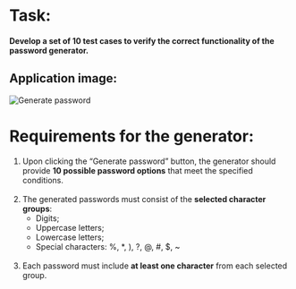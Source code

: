 <h1>Task:</h1>

<h4>Develop a set of 10 test cases to verify the correct functionality of the password generator.</h4>

<h2>Application image:</h2>

![Generate password](https://github.com/user-attachments/assets/34870cbd-1a8e-4408-bd60-9516423b273c)

<h1>Requirements for the generator:</h1>
<ol>
  <li>
    Upon clicking the “Generate password” button, the generator should provide <b>10 possible password options</b> that meet the specified conditions.
  </li>
     <br>
  <li>
    The generated passwords must consist of the <b>selected character groups</b>:
    <ul> 
      <li>Digits;</li>
      <li>Uppercase letters;</li>
      <li> Lowercase letters;</li>
      <li>Special characters: %, *, ), ?, @, #, $, ~</li>
    </ul>
    <br>
  <li>Each password must include <b>at least one character</b> from each selected group.</li>
  <br>


   
    
  </li>
  </ol>
